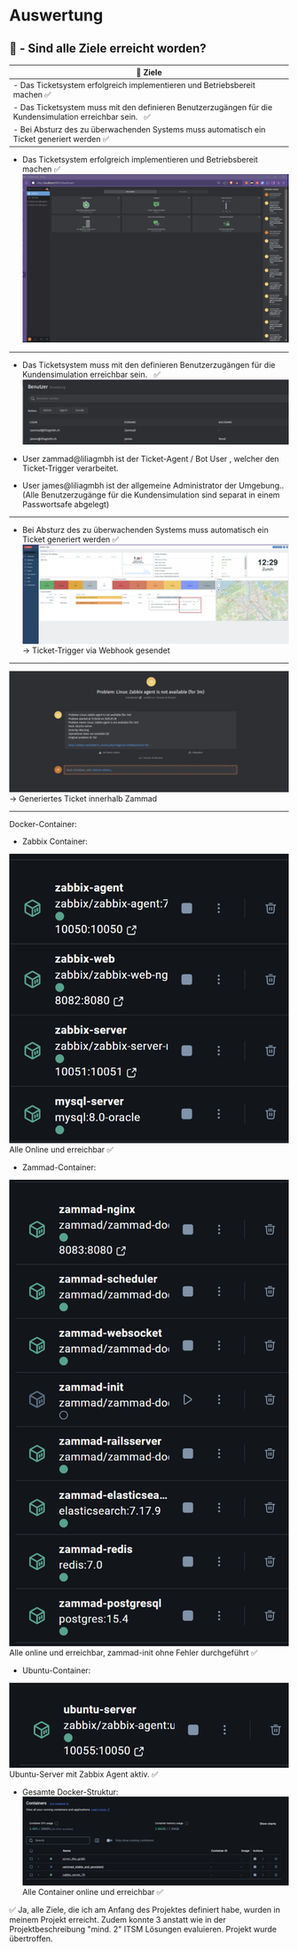 # Auswertung

## :green_book: - Sind alle Ziele erreicht worden?
| :checkered_flag: Ziele                                                                                                     |
| -------------------------------------------------------------------------------------------------------------------------- |
| - Das Ticketsystem erfolgreich implementieren und Betriebsbereit machen :white_check_mark:                                 |
| - Das Ticketsystem muss mit den definieren Benutzerzugängen für die Kundensimulation erreichbar sein.   :white_check_mark: |
| - Bei Absturz des zu überwachenden Systems muss automatisch ein Ticket generiert werden :white_check_mark:                 |

- Das Ticketsystem erfolgreich implementieren und Betriebsbereit machen :white_check_mark:
![](../_attachments/41_auswertung_zammad.png)
---

- Das Ticketsystem muss mit den definieren Benutzerzugängen für die Kundensimulation erreichbar sein.   :white_check_mark:
![](../_attachments/46_auswertung_benutzer.png)

- User zammad@liliagmbh ist der Ticket-Agent / Bot User , welcher den Ticket-Trigger verarbeitet.
- User james@liliagmbh ist der allgemeine Administrator der Umgebung..
(Alle Benutzerzugänge für die Kundensimulation sind separat in einem Passwortsafe abgelegt)

---

- Bei Absturz des zu überwachenden Systems muss automatisch ein Ticket generiert werden :white_check_mark:
![](../_attachments/10_zabbix_sent_green.png)
-> Ticket-Trigger via Webhook gesendet

---

![](../_attachments/11_zammad_ticket_ok.png)
-> Generiertes Ticket innerhalb Zammad

---
Docker-Container:

- Zabbix Container:

![](../_attachments/42_auswertung_docker_zabbix.png)
Alle Online und erreichbar :white_check_mark:


- Zammad-Container:

![](../_attachments/43_auswertung_docker_zammad.png)
Alle online und erreichbar, zammad-init ohne Fehler durchgeführt :white_check_mark:

- Ubuntu-Container:

![](../_attachments/44_auswertung_docker_ubuntu_server.png)
Ubuntu-Server mit Zabbix Agent aktiv. :white_check_mark:


- Gesamte Docker-Struktur:
![](../_attachments/45_auswertung_docker_all.png)
Alle Container online und erreichbar :white_check_mark:

:white_check_mark: Ja, alle Ziele, die ich am Anfang des Projektes definiert habe, wurden in meinem Projekt erreicht. Zudem konnte 3 anstatt wie in der Projektbeschreibung "mind. 2" ITSM Lösungen evaluieren. Projekt wurde übertroffen.
